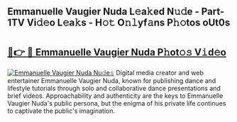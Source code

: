 ## Emmanuelle Vaugier Nuda L𝚎a𝚔ed N𝚞𝚍e - Part-1TV Vi𝚍𝚎o L𝚎a𝚔s - H𝚘𝚝 O𝚗𝚕yf𝚊ns P𝚑𝚘tos oUt0s

# <h2><a href="http://kf66yl.oniu.top/?m=Emmanuelle+Vaugier+Nuda">🔗👉 🔴 Emmanuelle Vaugier Nuda P𝚑ot𝚘𝚜 V𝚒d𝚎o</a></h2>

[![Emmanuelle Vaugier Nuda Nu𝚍e𝚜](https://i.imgur.com/0qMVB7G.gif)](http://kf66yl.oniu.top/?m=Emmanuelle+Vaugier+Nuda)
Digital media creator and web entertainer Emmanuelle Vaugier Nuda, known for publishing dance and lifestyle tutorials through solo and collaborative dance presentations and brief videos. Approachability and authenticity are the keys to Emmanuelle Vaugier Nuda's public persona, but the enigma of his private life continues to captivate the public's imagination.  
